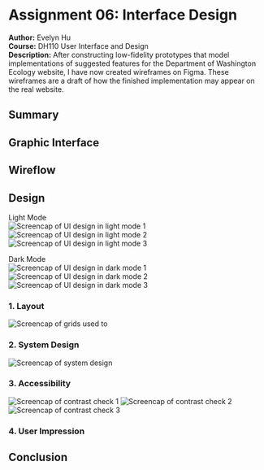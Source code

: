 # Assignment 06: Interface Design
**Author:** Evelyn Hu  
**Course:** DH110 User Interface and Design  
**Description:** After constructing low-fidelity prototypes that model implementations of suggested features for the Department of Washington Ecology website, I have now created wireframes on Figma. These wireframes are a draft of how the finished implementation may appear on the real website.

## Summary

## Graphic Interface

## Wireflow

## Design
Light Mode  
![Screencap of UI design in light mode 1](UIlight1.PNG)  
![Screencap of UI design in light mode 2](UIlight2.PNG)  
![Screencap of UI design in light mode 3](UIlight3.PNG)  

Dark Mode  
![Screencap of UI design in dark mode 1](UIdark1.PNG)  
![Screencap of UI design in dark mode 2](UIdark2.PNG)  
![Screencap of UI design in dark mode 3](UIdark3.PNG)  

### 1. Layout
![Screencap of grids used to ](Grids.PNG)

### 2. System Design
![Screencap of system design](SystemDesign.PNG)
### 3. Accessibility
![Screencap of contrast check 1](contrast1.PNG) 
![Screencap of contrast check 2](contrast2.PNG) 
![Screencap of contrast check 3](contrast3.PNG) 

### 4. User Impression

## Conclusion
